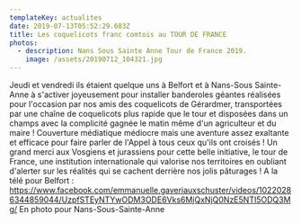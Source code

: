 ```yaml
---
templateKey: actualites
date: 2019-07-13T05:52:29.683Z
title: Les coquelicots franc comtois au TOUR DE FRANCE
photos:
  - description: Nans Sous Sainte Anne Tour de France 2019.
    image: /assets/20190712_104321.jpg
---
```

Jeudi et vendredi ils étaient quelque uns à Belfort et à Nans-Sous Sainte-Anne à s'activer joyeusement pour installer banderoles géantes réalisées pour l'occasion par nos amis des coquelicots de Gérardmer, transportées par une chaîne de coquelicots plus rapide que le tour et disposées dans un champs  avec la complicité gagnée le matin même d'un agriculteur et du maire ! Couverture médiatique médiocre mais une aventure assez exaltante et efficace pour faire parler de l'Appel à tous ceux qu'ils ont croisés ! Un grand merci aux Vosgiens et jurassiens pour cette belle initiative, le tour de France, une institution internationale qui valorise nos territoires en oubliant d'alerter sur les réalités qui se cachent derrière nos jolis pâturages !
A la télé pour Belfort :
https://www.facebook.com/emmanuelle.gaveriauxschuster/videos/10220286344859044/UzpfSTEyNTYwODM3ODE6Vks6MjQxNjQ0NzE5NTI5ODQ3Mg/
En photo pour Nans-Sous-Sainte-Anne 

